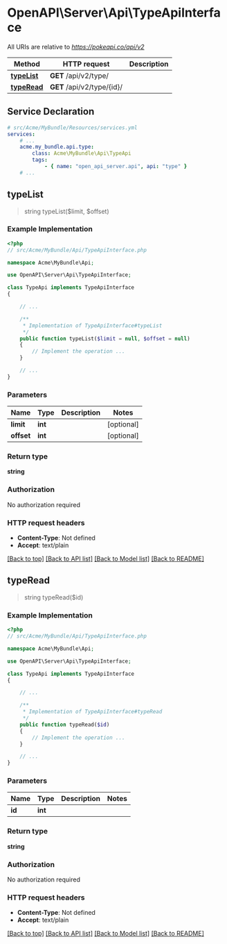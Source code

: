 # OpenAPI\Server\Api\TypeApiInterface

All URIs are relative to *https://pokeapi.co/api/v2*

Method | HTTP request | Description
------------- | ------------- | -------------
[**typeList**](TypeApiInterface.md#typeList) | **GET** /api/v2/type/ | 
[**typeRead**](TypeApiInterface.md#typeRead) | **GET** /api/v2/type/{id}/ | 


## Service Declaration
```yaml
# src/Acme/MyBundle/Resources/services.yml
services:
    # ...
    acme.my_bundle.api.type:
        class: Acme\MyBundle\Api\TypeApi
        tags:
            - { name: "open_api_server.api", api: "type" }
    # ...
```

## **typeList**
> string typeList($limit, $offset)



### Example Implementation
```php
<?php
// src/Acme/MyBundle/Api/TypeApiInterface.php

namespace Acme\MyBundle\Api;

use OpenAPI\Server\Api\TypeApiInterface;

class TypeApi implements TypeApiInterface
{

    // ...

    /**
     * Implementation of TypeApiInterface#typeList
     */
    public function typeList($limit = null, $offset = null)
    {
        // Implement the operation ...
    }

    // ...
}
```

### Parameters

Name | Type | Description  | Notes
------------- | ------------- | ------------- | -------------
 **limit** | **int**|  | [optional]
 **offset** | **int**|  | [optional]

### Return type

**string**

### Authorization

No authorization required

### HTTP request headers

 - **Content-Type**: Not defined
 - **Accept**: text/plain

[[Back to top]](#) [[Back to API list]](../../README.md#documentation-for-api-endpoints) [[Back to Model list]](../../README.md#documentation-for-models) [[Back to README]](../../README.md)

## **typeRead**
> string typeRead($id)



### Example Implementation
```php
<?php
// src/Acme/MyBundle/Api/TypeApiInterface.php

namespace Acme\MyBundle\Api;

use OpenAPI\Server\Api\TypeApiInterface;

class TypeApi implements TypeApiInterface
{

    // ...

    /**
     * Implementation of TypeApiInterface#typeRead
     */
    public function typeRead($id)
    {
        // Implement the operation ...
    }

    // ...
}
```

### Parameters

Name | Type | Description  | Notes
------------- | ------------- | ------------- | -------------
 **id** | **int**|  |

### Return type

**string**

### Authorization

No authorization required

### HTTP request headers

 - **Content-Type**: Not defined
 - **Accept**: text/plain

[[Back to top]](#) [[Back to API list]](../../README.md#documentation-for-api-endpoints) [[Back to Model list]](../../README.md#documentation-for-models) [[Back to README]](../../README.md)

